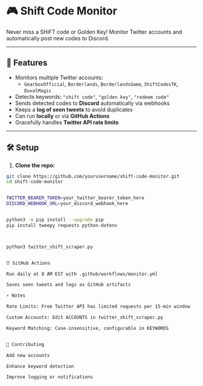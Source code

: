 # 🎮 Shift Code Monitor


Never miss a SHiFT code or Golden Key! Monitor Twitter accounts and automatically post new codes to Discord.

---

## 🚀 Features

- Monitors multiple Twitter accounts:  
  - `GearboxOfficial`, `Borderlands`, `BorderlandsGame`, `ShiftCodesTK`, `DuvalMagic`
- Detects keywords: `"shift code"`, `"golden key"`, `"redeem code"`
- Sends detected codes to **Discord** automatically via webhooks
- Keeps a **log of seen tweets** to avoid duplicates
- Can run **locally** or via **GitHub Actions**
- Gracefully handles **Twitter API rate limits**

---

## 🛠️ Setup

1. **Clone the repo:**

```bash
git clone https://github.com/yourusername/shift-code-monitor.git
cd shift-code-monitor


TWITTER_BEARER_TOKEN=your_twitter_bearer_token_here
DISCORD_WEBHOOK_URL=your_discord_webhook_here


python3 -m pip install --upgrade pip
pip install tweepy requests python-dotenv



python3 twitter_shift_scraper.py


⏰ GitHub Actions

Run daily at 8 AM EST with .github/workflows/monitor.yml

Saves seen tweets and logs as GitHub artifacts

⚡ Notes

Rate Limits: Free Twitter API has limited requests per 15-min window

Custom Accounts: Edit ACCOUNTS in twitter_shift_scraper.py

Keyword Matching: Case-insensitive, configurable in KEYWORDS


🖖 Contributing

Add new accounts

Enhance keyword detection

Improve logging or notifications





